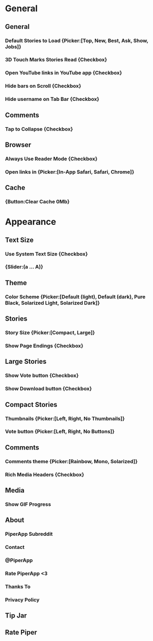 # General

## General
### Default Stories to Load {Picker:[Top, New, Best, Ask, Show, Jobs]}
### 3D Touch Marks Stories Read {Checkbox}
### Open YouTube links in YouTube app {Checkbox}
### Hide bars on Scroll {Checkbox}
### Hide username on Tab Bar {Checkbox}

## Comments
### Tap to Collapse {Checkbox}

## Browser
### Always Use Reader Mode {Checkbox}
### Open links in {Picker:[In-App Safari, Safari, Chrome]}

## Cache
### {Button:Clear Cache 0Mb}

# Appearance

## Text Size
### Use System Text Size {Checkbox}
### {Slider:(a ... A)}

## Theme
### Color Scheme {Picker:[Default (light), Default (dark), Pure Black, Solarized Light, Solarized Dark]}

## Stories
### Story Size {Picker:[Compact, Large]}
### Show Page Endings {Checkbox}

## Large Stories
### Show Vote button {Checkbox}
### Show Download button {Checkbox}

## Compact Stories
### Thumbnails {Picker:[Left, Right, No Thumbnails]}
### Vote button {Picker:[Left, Right, No Buttons]}

## Comments
### Comments theme {Picker:[Rainbow, Mono, Solarized]}
### Rich Media Headers {Checkbox}

## Media
### Show GIF Progress


## About

### PiperApp Subreddit
### Contact
### @PiperApp
### Rate PiperApp <3
### Thanks To
### Privacy Policy

## Tip Jar

## Rate Piper
